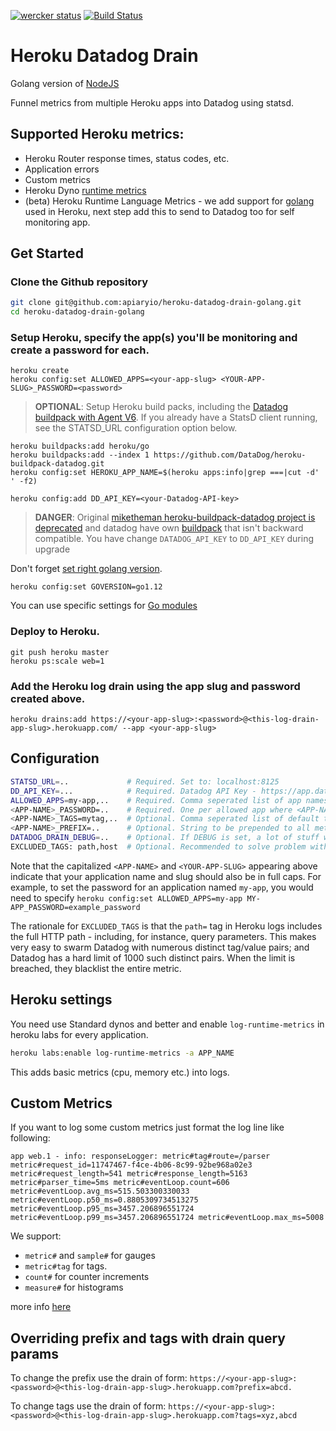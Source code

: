 [![wercker status](https://app.wercker.com/status/60e477c04d28cfc54f0be48d480b80f2/s/master 'wercker status')](https://app.wercker.com/project/byKey/60e477c04d28cfc54f0be48d480b80f2)
[![Build Status](https://travis-ci.org/apiaryio/heroku-datadog-drain-golang.svg?branch=master)](https://travis-ci.org/apiaryio/heroku-datadog-drain-golang)

# Heroku Datadog Drain

Golang version of [NodeJS](https://github.com/ozinc/heroku-datadog-drain)

Funnel metrics from multiple Heroku apps into Datadog using statsd.

## Supported Heroku metrics:

- Heroku Router response times, status codes, etc.
- Application errors
- Custom metrics
- Heroku Dyno [runtime metrics](https://devcenter.heroku.com/articles/log-runtime-metrics)
- (beta) Heroku Runtime Language Metrics - we add support for [golang](https://devcenter.heroku.com/articles/language-runtime-metrics-go#getting-started) used in Heroku, next step add this to send to Datadog too for self monitoring app.

## Get Started

### Clone the Github repository

```bash
git clone git@github.com:apiaryio/heroku-datadog-drain-golang.git
cd heroku-datadog-drain-golang
```

### Setup Heroku, specify the app(s) you'll be monitoring and create a password for each.

```
heroku create
heroku config:set ALLOWED_APPS=<your-app-slug> <YOUR-APP-SLUG>_PASSWORD=<password>
```

> **OPTIONAL**: Setup Heroku build packs, including the [Datadog buildpack with Agent V6](https://github.com/DataDog/heroku-buildpack-datadog.git).
> If you already have a StatsD client running, see the STATSD_URL configuration option below.

```
heroku buildpacks:add heroku/go
heroku buildpacks:add --index 1 https://github.com/DataDog/heroku-buildpack-datadog.git
heroku config:set HEROKU_APP_NAME=$(heroku apps:info|grep ===|cut -d' ' -f2)

heroku config:add DD_API_KEY=<your-Datadog-API-key>
```

> **DANGER**: Original [miketheman heroku-buildpack-datadog project is deprecated](https://github.com/miketheman/heroku-buildpack-datadog) and datadog have own [buildpack](https://docs.datadoghq.com/agent/basic_agent_usage/heroku/) that isn't backward compatible. You have change `DATADOG_API_KEY` to `DD_API_KEY` during upgrade

Don't forget [set right golang version](https://devcenter.heroku.com/articles/go-support#go-versions).

```
heroku config:set GOVERSION=go1.12
```

You can use specific settings for [Go modules](https://github.com/heroku/heroku-buildpack-go#go-module-specifics)

### Deploy to Heroku.

```
git push heroku master
heroku ps:scale web=1
```

### Add the Heroku log drain using the app slug and password created above.

```
heroku drains:add https://<your-app-slug>:<password>@<this-log-drain-app-slug>.herokuapp.com/ --app <your-app-slug>
```

## Configuration

```bash
STATSD_URL=..             # Required. Set to: localhost:8125
DD_API_KEY=...            # Required. Datadog API Key - https://app.datadoghq.com/account/settings#api
ALLOWED_APPS=my-app,..    # Required. Comma seperated list of app names
<APP-NAME>_PASSWORD=..    # Required. One per allowed app where <APP-NAME> corresponds to an app name from ALLOWED_APPS
<APP-NAME>_TAGS=mytag,..  # Optional. Comma seperated list of default tags for each app
<APP-NAME>_PREFIX=..      # Optional. String to be prepended to all metrics from a given app
DATADOG_DRAIN_DEBUG=..    # Optional. If DEBUG is set, a lot of stuff will be logged :)
EXCLUDED_TAGS: path,host  # Optional. Recommended to solve problem with tags limit (1000)
```

Note that the capitalized `<APP-NAME>` and `<YOUR-APP-SLUG>` appearing above indicate that your application name and slug should also be in full caps. For example, to set the password for an application named `my-app`, you would need to specify `heroku config:set ALLOWED_APPS=my-app MY-APP_PASSWORD=example_password`

The rationale for `EXCLUDED_TAGS` is that the `path=` tag in Heroku logs includes the full HTTP path - including, for instance, query parameters. This makes very easy to swarm Datadog with numerous distinct tag/value pairs; and Datadog has a hard limit of 1000 such distinct pairs. When the limit is breached, they blacklist the entire metric.

## Heroku settings

You need use Standard dynos and better and enable `log-runtime-metrics` in heroku labs for every application.

```bash
heroku labs:enable log-runtime-metrics -a APP_NAME
```

This adds basic metrics (cpu, memory etc.) into logs.

## Custom Metrics

If you want to log some custom metrics just format the log line like following:

```
app web.1 - info: responseLogger: metric#tag#route=/parser metric#request_id=11747467-f4ce-4b06-8c99-92be968a02e3 metric#request_length=541 metric#response_length=5163 metric#parser_time=5ms metric#eventLoop.count=606 metric#eventLoop.avg_ms=515.503300330033 metric#eventLoop.p50_ms=0.8805309734513275 metric#eventLoop.p95_ms=3457.206896551724 metric#eventLoop.p99_ms=3457.206896551724 metric#eventLoop.max_ms=5008
```

We support:

- `metric#` and `sample#` for gauges
- `metric#tag` for tags.
- `count#` for counter increments
- `measure#` for histograms

more info [here](https://docs.datadoghq.com/guides/dogstatsd/#data-types)

## Overriding prefix and tags with drain query params

To change the prefix use the drain of form:
`https://<your-app-slug>:<password>@<this-log-drain-app-slug>.herokuapp.com?prefix=abcd.`

To change tags use the drain of form:
`https://<your-app-slug>:<password>@<this-log-drain-app-slug>.herokuapp.com?tags=xyz,abcd`
